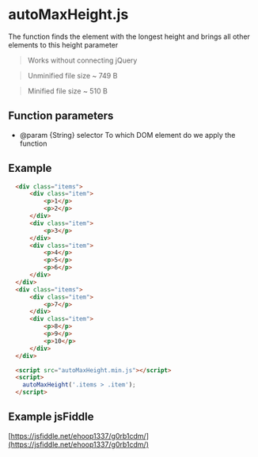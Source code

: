 # autoMaxHeight.js
The function finds the element with the longest height and brings all other elements to this height parameter

> Works without connecting jQuery

> Unminified file size ~ 749 B

> Minified file size ~ 510 B

## Function parameters
* @param    {String}    selector        To which DOM element do we apply the function

## Example
```html
  <div class="items">
      <div class="item">
          <p>1</p>
          <p>2</p>
      </div>
      <div class="item">
          <p>3</p>
      </div>
      <div class="item">
          <p>4</p>
          <p>5</p>
          <p>6</p>
      </div>
  </div>
  <div class="items">
      <div class="item">
          <p>7</p>
      </div>
      <div class="item">
          <p>8</p>
          <p>9</p>
          <p>10</p>
      </div>
  </div>

  <script src="autoMaxHeight.min.js"></script>
  <script>
    autoMaxHeight('.items > .item');
  </script>
```

## Example jsFiddle
[https://jsfiddle.net/ehoop1337/g0rb1cdm/](https://jsfiddle.net/ehoop1337/g0rb1cdm/)
